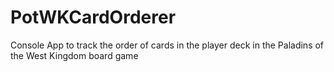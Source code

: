 # PotWKCardOrderer
Console App to track the order of cards in the player deck in the Paladins of the West Kingdom board game

